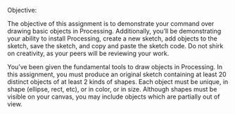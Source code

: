 Objective:

The objective of this assignment is to demonstrate your command over drawing basic objects in Processing. Additionally, you’ll be demonstrating your ability to install Processing, create a new sketch, add objects to the sketch, save the sketch, and copy and paste the sketch code. Do not shirk on creativity, as your peers will be reviewing your work.

You’ve been given the fundamental tools to draw objects in Processing. In this assignment, you must produce an original sketch containing at least 20 distinct objects of at least 2 kinds of shapes. Each object must be unique, in shape (ellipse, rect, etc), or in color, or in size. Although shapes must be visible on your canvas, you may include objects which are partially out of view.
